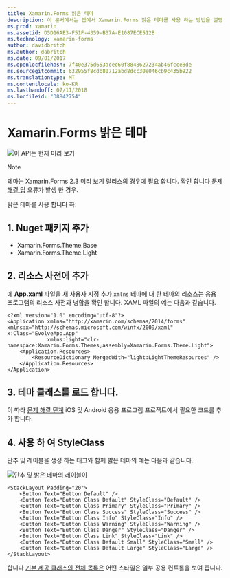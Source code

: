 ```yaml
---
title: Xamarin.Forms 밝은 테마
description: 이 문서에서는 앱에서 Xamarin.Forms 밝은 테마를 사용 하는 방법을 설명 합니다.
ms.prod: xamarin
ms.assetid: D5D16AE3-F51F-4359-B37A-E1087ECE512B
ms.technology: xamarin-forms
author: davidbritch
ms.author: dabritch
ms.date: 09/01/2017
ms.openlocfilehash: 7f40e375d653acec60f8848627234ab46fcce8de
ms.sourcegitcommit: 632955f8cdb80712abd8dcc30e046cb9c435b922
ms.translationtype: MT
ms.contentlocale: ko-KR
ms.lasthandoff: 07/11/2018
ms.locfileid: "38842754"
---
```

# <a name="xamarinforms-light-theme"></a>Xamarin.Forms 밝은 테마

![](~/media/shared/preview.png "이 API는 현재 미리 보기")

> [!NOTE]
> 테마는 Xamarin.Forms 2.3 미리 보기 릴리스의 경우에 필요 합니다. 확인 합니다 [문제 해결 팁](~/xamarin-forms/user-interface/themes/index.md) 오류가 발생 한 경우.

밝은 테마를 사용 합니다 하:

## <a name="1-add-nuget-packages"></a>1. Nuget 패키지 추가

* Xamarin.Forms.Theme.Base
* Xamarin.Forms.Theme.Light

## <a name="2-add-to-the-resource-dictionary"></a>2. 리소스 사전에 추가

에 **App.xaml** 파일을 새 사용자 지정 추가 `xmlns` 테마에 대 한 테마의 리소스는 응용 프로그램의 리소스 사전과 병합을 확인 합니다.
XAML 파일의 예는 다음과 같습니다.

```xaml
<?xml version="1.0" encoding="utf-8"?>
<Application xmlns="http://xamarin.com/schemas/2014/forms" xmlns:x="http://schemas.microsoft.com/winfx/2009/xaml" x:Class="EvolveApp.App"
             xmlns:light="clr-namespace:Xamarin.Forms.Themes;assembly=Xamarin.Forms.Theme.Light">
    <Application.Resources>
        <ResourceDictionary MergedWith="light:LightThemeResources" />
    </Application.Resources>
</Application>
```

## <a name="3-load-theme-classes"></a>3. 테마 클래스를 로드 합니다.

이 따라 [문제 해결 단계](~/xamarin-forms/user-interface/themes/index.md) iOS 및 Android 응용 프로그램 프로젝트에서 필요한 코드를 추가 합니다.

## <a name="4-use-styleclass"></a>4. 사용 하 여 StyleClass

단추 및 레이블을 생성 하는 태그와 함께 밝은 테마의 예는 다음과 같습니다.

[![](light-images/light-theme-sml.png "단추 및 밝은 테마의 레이블이")](light-images/light-theme.png#lightbox "단추 및 밝은 테마의 레이블")

```xaml
<StackLayout Padding="20">
    <Button Text="Button Default" />
    <Button Text="Button Class Default" StyleClass="Default" />
    <Button Text="Button Class Primary" StyleClass="Primary" />
    <Button Text="Button Class Success" StyleClass="Success" />
    <Button Text="Button Class Info" StyleClass="Info" />
    <Button Text="Button Class Warning" StyleClass="Warning" />
    <Button Text="Button Class Danger" StyleClass="Danger" />
    <Button Text="Button Class Link" StyleClass="Link" />
    <Button Text="Button Class Default Small" StyleClass="Small" />
    <Button Text="Button Class Default Large" StyleClass="Large" />
</StackLayout>
```

합니다 [기본 제공 클래스의 전체 목록은](~/xamarin-forms/user-interface/themes/index.md) 어떤 스타일은 일부 공용 컨트롤을 보여 줍니다.
